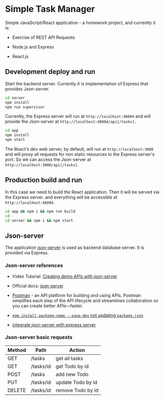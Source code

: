# Simple Task Manager

Simple JavaScript/React application - a homework project, and currently it is:

* Exercise of REST API Requests

* Node.js and Express

* React.js

## Development deploy and run

Start the backend server. Currently it is implementation of Express that provides Json-server.

```bash
cd server
npm install
npm run supervisor
```

Currently, the Express server will run at `http://localhost:48004` and will provide the Json-server at `http://localhost:48004/api[/tasks]`.

```bash
cd app
npm install
npm start
```

The React's dev web server, by default, will run at `http://localhost:3000` and will proxy all requests for non static resources to the Express server's port. So we can access the Json-server at `http://localhost:3000/api[/tasks]`.

## Production build and run

In this case we need to build the React application. Then it will be served via the Express server. and everything will be accessible at `http://localhost:48004`.

```bash
cd app && npm i && npm run build
cd -
cd server && npm i && npm start
```

## Json-server

The application [json-server](https://github.com/typicode/json-server) is used as backend database server. It is provided via Express.

### Json-server references

* Video Tutorial: [Creating demo APIs with json-server](https://egghead.io/lessons/javascript-creating-demo-apis-with-json-server)

* Official docs: [json-server](https://github.com/typicode/json-server)

* [Postman](https://www.postman.com/downloads/) - an API platform for building and using APIs. Postman simplifies each step of the API lifecycle and streamlines collaboration so you can create better APIs—faster.

* [`npm install package-name --save-dev` not updating `package.json`](https://stackoverflow.com/a/62706498/6543935)

* [integrate json-server with express server](https://github.com/typicode/json-server/issues/253)

### Json-server basic requests

|Method |Path       |Action             |
| ---   | ---       | ---               |
|GET    |/tasks     |get all tasks      |
|GET    |/tasks/id  |get Todo by id     |
|POST   |/tasks     |add new Todo       |
|PUT    |/tasks/id  |update Todo by id  |
|DELETE |/tasks/id  |remove Todo by id  |
